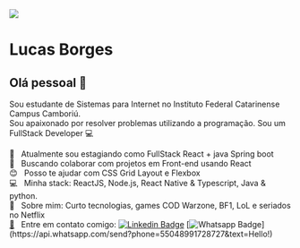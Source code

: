 <img width="auto" src="https://github.com/tgmarinho/tgmarinho/blob/master/banner.png">


# Lucas Borges

## Olá pessoal 👋
Sou estudante de Sistemas para Internet no Instituto Federal Catarinense Campus Camboriú. 
<br/> Sou apaixonado por resolver problemas utilizando a programação.
Sou um FullStack Developer :computer:

 :rocket:  &nbsp; Atualmente sou estagiando como FullStack React + java Spring boot
 <br/> :purple_heart: &nbsp; Buscando colaborar com projetos em Front-end usando React
 <br/> :blush: &nbsp; Posso te ajudar com CSS Grid Layout e Flexbox
 <br/> :computer: &nbsp; Minha stack: ReactJS, Node.js, React Native & Typescript, Java & python.
 <br/> 💬  &nbsp; Sobre mim: Curto tecnologias, games COD Warzone, BF1, LoL e seriados no Netflix
 <br/> <a href="mailto:lucas_borges_br@hotmail">:email:</a> &nbsp; Entre em contato comigo: [![Linkedin Badge](https://img.shields.io/badge/-LinkedIn-blue?style=flat-square&logo=Linkedin&logoColor=white&link=https://www.linkedin.com/in/lucas-borges-813a2637/)](https://www.linkedin.com/in/lucas-borges-813a2637/)  [![Whatsapp Badge](https://img.shields.io/badge/-Whatsapp-4CA143?style=flat-square&labelColor=4CA143&logo=whatsapp&logoColor=white&link=https://api.whatsapp.com/send?phone=55048991728727&text=Hello!)](https://api.whatsapp.com/send?phone=55048991728727&text=Hello!) 
 
